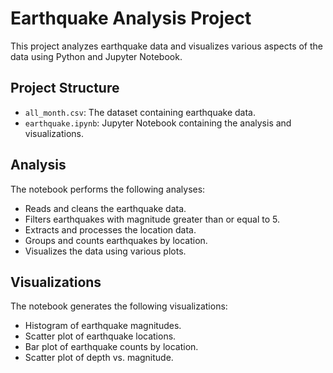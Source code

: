 # Earthquake Analysis Project

This project analyzes earthquake data and visualizes various aspects of the data using Python and Jupyter Notebook.

## Project Structure

- `all_month.csv`: The dataset containing earthquake data.
- `earthquake.ipynb`: Jupyter Notebook containing the analysis and visualizations.

## Analysis

The notebook performs the following analyses:

- Reads and cleans the earthquake data.
- Filters earthquakes with magnitude greater than or equal to 5.
- Extracts and processes the location data.
- Groups and counts earthquakes by location.
- Visualizes the data using various plots.

## Visualizations

The notebook generates the following visualizations:

- Histogram of earthquake magnitudes.
- Scatter plot of earthquake locations.
- Bar plot of earthquake counts by location.
- Scatter plot of depth vs. magnitude.
